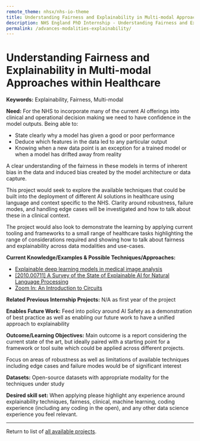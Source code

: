 ```yaml
---
remote_theme: nhsx/nhs-io-theme
title: Understanding Fairness and Explainability in Multi-modal Approaches within Healthcare
description: NHS England PhD Internship - Understanding Fairness and Explainability in Multi-modal Approaches within Healthcare
permalink: /advances-modalities-explainability/
---
```


# Understanding Fairness and Explainability in Multi-modal Approaches within Healthcare

**Keywords:**  Explainability, Fairness, Multi-modal

**Need:**   For the NHS to incorporate many of the current AI offerings into clinical and operational decision making we need to have confidence in the model outputs.   Being able to: 
- State clearly why a model has given a good or poor performance  
- Deduce which features in the data led to any particular output  
- Knowing when a new data point is an exception for a trained model or when a model has drifted away from reality 

A clear understanding of the fairness in these models in terms of inherent bias in the data and induced bias created by the model architecture or data capture.  

This project would seek to explore the available techniques that could be built into the deployment of different AI solutions in healthcare using language and context specific to the NHS.   Clarity around robustness, failure modes, and handling edge cases will be investigated and how to talk about these in a clinical context.   

The project would also look to demonstrate the learning by applying current tooling and frameworks to a small range of healthcare tasks highlighting the range of considerations required and showing how to talk about fairness and explainability across data modalities and use-cases.  

**Current Knowledge/Examples & Possible Techniques/Approaches:**  
- [Explainable deep learning models in medical image analysis](https://arxiv.org/abs/2005.13799) 
- [[2010.00711] A Survey of the State of Explainable AI for Natural Language Processing](https://arxiv.org/abs/2010.00711)
- [Zoom In: An Introduction to Circuits](https://distill.pub/2020/circuits/zoom-in/)

**Related Previous Internship Projects:** 
N/A as first year of the project 

**Enables Future Work:** Feed into policy around AI Safety as a demonstration of best practice as well as enabling our future work to have a unified approach to explainability

**Outcome/Learning Objectives:**  Main outcome is a report considering the current state of the art, but ideally paired with a starting point for a framework or tool suite which could be applied across different projects.  

Focus on areas of robustness as well as limitations of available techniques including edge cases and failure modes would be of significant interest 

**Datasets:** Open-source datasets with appropriate modality for the techniques under study

**Desired skill set:**  When applying please highlight any experience around explainability techniques, fairness, clinical, machine learning, coding experience (including any coding in the open), and any other data science experience you feel relevant.

---
Return to list of [all available projects](https://nhsx.github.io/nhsx-internship-projects/projects.html).
